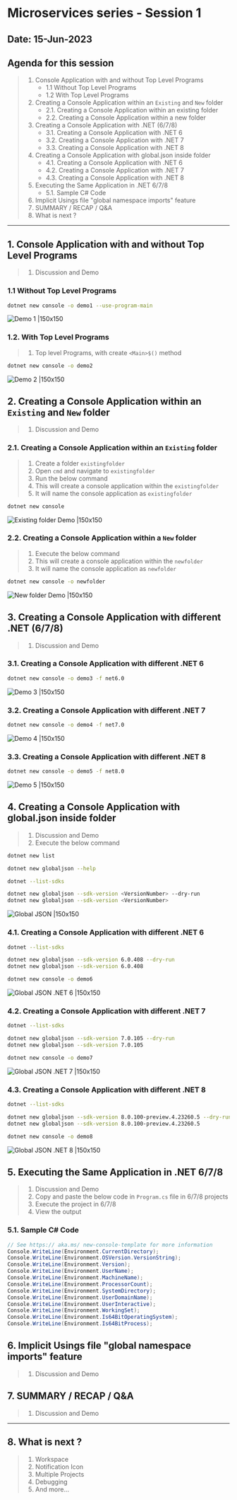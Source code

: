 # Microservices series - Session 1

## Date: 15-Jun-2023

## Agenda for this session

> 1. Console Application with and without Top Level Programs
>    - 1.1 Without Top Level Programs
>    - 1.2 With Top Level Programs
> 2. Creating a Console Application within an `Existing` and `New` folder
>    - 2.1. Creating a Console Application within an existing folder
>    - 2.2. Creating a Console Application within a new folder
> 3. Creating a Console Application with .NET (6/7/8)
>    - 3.1. Creating a Console Application with .NET 6
>    - 3.2. Creating a Console Application with .NET 7
>    - 3.3. Creating a Console Application with .NET 8
> 4. Creating a Console Application with global.json inside folder
>    - 4.1. Creating a Console Application with .NET 6
>    - 4.2. Creating a Console Application with .NET 7
>    - 4.3. Creating a Console Application with .NET 8
> 5. Executing the Same Application in .NET 6/7/8
>    - 5.1. Sample C# Code
> 6. Implicit Usings file "global namespace imports" feature
> 7. SUMMARY / RECAP / Q&A
> 8. What is next ?

---

## 1. Console Application with and without Top Level Programs

> 1. Discussion and Demo

### 1.1 Without Top Level Programs

```bash
dotnet new console -o demo1 --use-program-main
```

![Demo 1 |150x150](./images/1/demo1.PNG)

### 1.2. With Top Level Programs

> 1. Top level Programs, with create `<Main>$()` method

```bash
dotnet new console -o demo2
```

![Demo 2 |150x150](./images/1/demo2.PNG)

## 2. Creating a Console Application within an `Existing` and `New` folder

> 1. Discussion and Demo

### 2.1. Creating a Console Application within an `Existing` folder

> 1. Create a folder `existingfolder`
> 2. Open `cmd` and navigate to `existingfolder`
> 3. Run the below command
> 4. This will create a console application within the `existingfolder`
> 5. It will name the console application as `existingfolder`

```bash
dotnet new console
```

![Existing folder Demo |150x150](./images/1/existingfolder.PNG)

### 2.2. Creating a Console Application within a `New` folder

> 1. Execute the below command
> 2. This will create a console application within the `newfolder`
> 3. It will name the console application as `newfolder`

```bash
dotnet new console -o newfolder
```

![New folder Demo |150x150](./images/1/newfolder.PNG)

## 3. Creating a Console Application with different .NET (6/7/8)

> 1. Discussion and Demo

### 3.1. Creating a Console Application with different .NET 6

```bash
dotnet new console -o demo3 -f net6.0
```

![Demo 3 |150x150](./images/1/demo3.PNG)

### 3.2. Creating a Console Application with different .NET 7

```bash
dotnet new console -o demo4 -f net7.0
```

![Demo 4 |150x150](./images/1/demo4.PNG)

### 3.3. Creating a Console Application with different .NET 8

```bash
dotnet new console -o demo5 -f net8.0
```

![Demo 5 |150x150](./images/1/demo5.PNG)

## 4. Creating a Console Application with global.json inside folder

> 1. Discussion and Demo
> 1. Execute the below command

```bash
dotnet new list

dotnet new globaljson --help

dotnet --list-sdks

dotnet new globaljson --sdk-version <VersionNumber> --dry-run
dotnet new globaljson --sdk-version <VersionNumber>
```

![Global JSON |150x150](./images/1/globaljson.PNG)

### 4.1. Creating a Console Application with different .NET 6

```bash
dotnet --list-sdks

dotnet new globaljson --sdk-version 6.0.408 --dry-run
dotnet new globaljson --sdk-version 6.0.408

dotnet new console -o demo6
```

![Global JSON .NET 6 |150x150](./images/1/globaljsonnet6.PNG)

### 4.2. Creating a Console Application with different .NET 7

```bash
dotnet --list-sdks

dotnet new globaljson --sdk-version 7.0.105 --dry-run
dotnet new globaljson --sdk-version 7.0.105

dotnet new console -o demo7
```

![Global JSON .NET 7 |150x150](./images/1/globaljsonnet7.PNG)

### 4.3. Creating a Console Application with different .NET 8

```bash
dotnet --list-sdks

dotnet new globaljson --sdk-version 8.0.100-preview.4.23260.5 --dry-run
dotnet new globaljson --sdk-version 8.0.100-preview.4.23260.5

dotnet new console -o demo8
```

![Global JSON .NET 8 |150x150](./images/1/globaljsonnet8.PNG)

## 5. Executing the Same Application in .NET 6/7/8

> 1. Discussion and Demo
> 1. Copy and paste the below code in `Program.cs` file in 6/7/8 projects
> 1. Execute the project in 6/7/8
> 1. View the output

### 5.1. Sample C# Code

```csharp
// See https:// aka.ms/ new-console-template for more information
Console.WriteLine(Environment.CurrentDirectory);
Console.WriteLine(Environment.OSVersion.VersionString);
Console.WriteLine(Environment.Version);
Console.WriteLine(Environment.UserName);
Console.WriteLine(Environment.MachineName);
Console.WriteLine(Environment.ProcessorCount);
Console.WriteLine(Environment.SystemDirectory);
Console.WriteLine(Environment.UserDomainName);
Console.WriteLine(Environment.UserInteractive);
Console.WriteLine(Environment.WorkingSet);
Console.WriteLine(Environment.Is64BitOperatingSystem);
Console.WriteLine(Environment.Is64BitProcess);
```

## 6. Implicit Usings file "global namespace imports" feature

> 1. Discussion and Demo

## 7. SUMMARY / RECAP / Q&A

> 1. Discussion and Demo

---

## 8. What is next ?

> 1. Workspace
> 1. Notification Icon
> 1. Multiple Projects
> 1. Debugging
> 1. And more...
